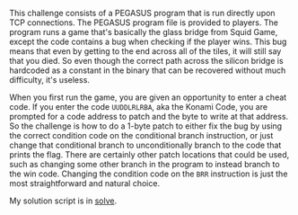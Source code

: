 This challenge consists of a PEGASUS program that is run directly upon TCP
connections. The PEGASUS program file is provided to players. The program
runs a game that's basically the glass bridge from Squid Game, except the
code contains a bug when checking if the player wins. This bug means that
even by getting to the end across all of the tiles, it will still say that
you died. So even though the correct path across the silicon bridge is
hardcoded as a constant in the binary that can be recovered without much
difficulty, it's useless.

When you first run the game, you are given an opportunity to enter a cheat
code. If you enter the code `UUDDLRLRBA`, aka the Konami Code, you are
prompted for a code address to patch and the byte to write at that address.
So the challenge is how to do a 1-byte patch to either fix the bug by using
the correct condition code on the conditional branch instruction, or just
change that conditional branch to unconditionally branch to the code that
prints the flag. There are certainly other patch locations that could be
used, such as changing some other branch in the program to instead branch
to the win code. Changing the condition code on the `BRR` instruction is
just the most straightforward and natural choice.

My solution script is in [solve](solve).

